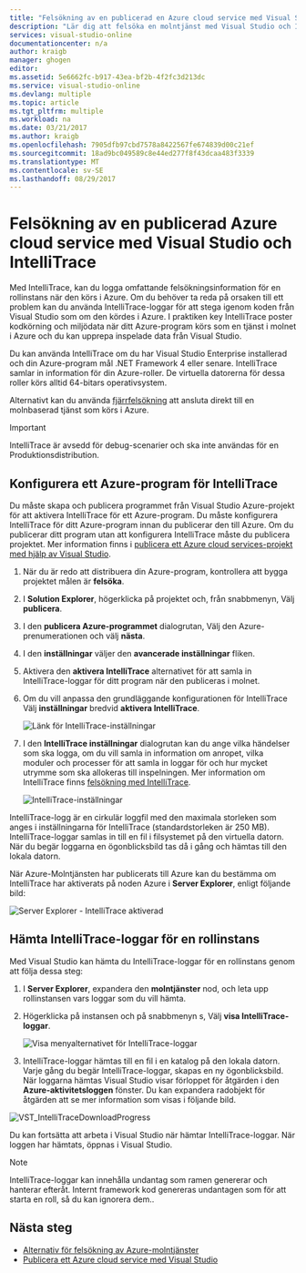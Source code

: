 ```yaml
---
title: "Felsökning av en publicerad en Azure cloud service med Visual Studio och IntelliTrace | Microsoft Docs"
description: "Lär dig att felsöka en molntjänst med Visual Studio och IntelliTrace"
services: visual-studio-online
documentationcenter: n/a
author: kraigb
manager: ghogen
editor: 
ms.assetid: 5e6662fc-b917-43ea-bf2b-4f2fc3d213dc
ms.service: visual-studio-online
ms.devlang: multiple
ms.topic: article
ms.tgt_pltfrm: multiple
ms.workload: na
ms.date: 03/21/2017
ms.author: kraigb
ms.openlocfilehash: 7905dfb97cbd7578a8422567fe674839d00c21ef
ms.sourcegitcommit: 18ad9bc049589c8e44ed277f8f43dcaa483f3339
ms.translationtype: MT
ms.contentlocale: sv-SE
ms.lasthandoff: 08/29/2017
---
```

# <a name="debugging-a-published-azure-cloud-service-with-visual-studio-and-intellitrace"></a>Felsökning av en publicerad Azure cloud service med Visual Studio och IntelliTrace
Med IntelliTrace, kan du logga omfattande felsökningsinformation för en rollinstans när den körs i Azure. Om du behöver ta reda på orsaken till ett problem kan du använda IntelliTrace-loggar för att stega igenom koden från Visual Studio som om den kördes i Azure. I praktiken key IntelliTrace poster kodkörning och miljödata när ditt Azure-program körs som en tjänst i molnet i Azure och du kan upprepa inspelade data från Visual Studio. 

Du kan använda IntelliTrace om du har Visual Studio Enterprise installerad och din Azure-program mål .NET Framework 4 eller senare. IntelliTrace samlar in information för din Azure-roller. De virtuella datorerna för dessa roller körs alltid 64-bitars operativsystem.

Alternativt kan du använda [fjärrfelsökning](http://go.microsoft.com/fwlink/p/?LinkId=623041) att ansluta direkt till en molnbaserad tjänst som körs i Azure.

> [!IMPORTANT]
> IntelliTrace är avsedd för debug-scenarier och ska inte användas för en Produktionsdistribution.
> 

## <a name="configure-an-azure-application-for-intellitrace"></a>Konfigurera ett Azure-program för IntelliTrace
Du måste skapa och publicera programmet från Visual Studio Azure-projekt för att aktivera IntelliTrace för ett Azure-program. Du måste konfigurera IntelliTrace för ditt Azure-program innan du publicerar den till Azure. Om du publicerar ditt program utan att konfigurera IntelliTrace måste du publicera projektet. Mer information finns i [publicera ett Azure cloud services-projekt med hjälp av Visual Studio](http://go.microsoft.com/fwlink/p/?LinkId=623012).

1. När du är redo att distribuera din Azure-program, kontrollera att bygga projektet målen är **felsöka**.

1. I **Solution Explorer**, högerklicka på projektet och, från snabbmenyn, Välj **publicera**.
   
1. I den **publicera Azure-programmet** dialogrutan, Välj den Azure-prenumerationen och välj **nästa**.

1. I den **inställningar** väljer den **avancerade inställningar** fliken.

1. Aktivera den **aktivera IntelliTrace** alternativet för att samla in IntelliTrace-loggar för ditt program när den publiceras i molnet.
   
1. Om du vill anpassa den grundläggande konfigurationen för IntelliTrace Välj **inställningar** bredvid **aktivera IntelliTrace**.

    ![Länk för IntelliTrace-inställningar](./media/vs-azure-tools-intellitrace-debug-published-cloud-services/intellitrace-settings-link.png)
   
1. I den **IntelliTrace inställningar** dialogrutan kan du ange vilka händelser som ska logga, om du vill samla in information om anropet, vilka moduler och processer för att samla in loggar för och hur mycket utrymme som ska allokeras till inspelningen. Mer information om IntelliTrace finns [felsökning med IntelliTrace](http://go.microsoft.com/fwlink/?LinkId=214468).
   
    ![IntelliTrace-inställningar](./media/vs-azure-tools-intellitrace-debug-published-cloud-services/IC519063.png)

IntelliTrace-logg är en cirkulär loggfil med den maximala storleken som anges i inställningarna för IntelliTrace (standardstorleken är 250 MB). IntelliTrace-loggar samlas in till en fil i filsystemet på den virtuella datorn. När du begär loggarna en ögonblicksbild tas då i gång och hämtas till den lokala datorn.

När Azure-Molntjänsten har publicerats till Azure kan du bestämma om IntelliTrace har aktiverats på noden Azure i **Server Explorer**, enligt följande bild:

![Server Explorer - IntelliTrace aktiverad](./media/vs-azure-tools-intellitrace-debug-published-cloud-services/IC744134.png)

## <a name="download-intellitrace-logs-for-a-role-instance"></a>Hämta IntelliTrace-loggar för en rollinstans
Med Visual Studio kan hämta du IntelliTrace-loggar för en rollinstans genom att följa dessa steg:

1. I **Server Explorer**, expandera den **molntjänster** nod, och leta upp rollinstansen vars loggar som du vill hämta. 

1. Högerklicka på instansen och på snabbmenyn s, Välj **visa IntelliTrace-loggar**. 

    ![Visa menyalternativet för IntelliTrace-loggar](./media/vs-azure-tools-intellitrace-debug-published-cloud-services/view-intellitrace-logs.png)

1. IntelliTrace-loggar hämtas till en fil i en katalog på den lokala datorn. Varje gång du begär IntelliTrace-loggar, skapas en ny ögonblicksbild. När loggarna hämtas Visual Studio visar förloppet för åtgärden i den **Azure-aktivitetsloggen** fönster. Du kan expandera radobjekt för åtgärden att se mer information som visas i följande bild.

![VST_IntelliTraceDownloadProgress](./media/vs-azure-tools-intellitrace-debug-published-cloud-services/IC745551.png)

Du kan fortsätta att arbeta i Visual Studio när hämtar IntelliTrace-loggar. När loggen har hämtats, öppnas i Visual Studio.

> [!NOTE]
> IntelliTrace-loggar kan innehålla undantag som ramen genererar och hanterar efteråt. Internt framework kod genereras undantagen som för att starta en roll, så du kan ignorera dem..
> 
> 

## <a name="next-steps"></a>Nästa steg
- [Alternativ för felsökning av Azure-molntjänster](vs-azure-tools-debugging-cloud-services-overview.md)
- [Publicera ett Azure cloud service med Visual Studio](vs-azure-tools-publishing-a-cloud-service.md)
